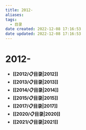 ```yaml
---
title: 2012-
aliases:
tags:
  - 目录
date created: 2022-12-08 17:16:53
date updated: 2022-12-08 17:16:53
---
```


# 2012-

- **[[2012/📋目录|2012]]**
- **[[2013/📋目录|2013]]**
- **[[2014/📋目录|2014]]**
- **[[2015/📋目录|2015]]**
- **[[2017/📋目录|2017]]**
- **[[2020/📋目录|2020]]**
- **[[2021/📋目录|2021]]**
